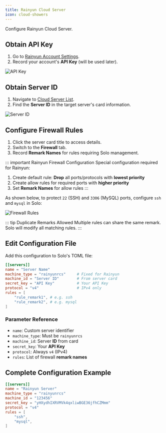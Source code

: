 ```yaml
---
title: Rainyun Cloud Server
icon: cloud-showers
---
```


Configure Rainyun Cloud Server.

## Obtain API Key
1. Go to [Rainyun Account Settings](https://app.rainyun.com/account/settings/api-key).
2. Record your account's **API Key** (will be used later).

![API Key](/assets/guide/config/server/rainyun-apitoken.webp)

## Obtain Server ID
1. Navigate to [Cloud Server List](https://app.rainyun.com/apps/rcs/list).
2. Find the **Server ID** in the target server's card information.

![Server ID](/assets/guide/config/server/rainyun-serverid.webp)

## Configure Firewall Rules
1. Click the server card title to access details.
2. Switch to the **Firewall** tab.
3. Record **Remark Names** for rules requiring Solo management.

::: important Rainyun Firewall Configuration
Special configuration required for Rainyun:
1. Create default rule: **Drop** all ports/protocols with **lowest priority**
2. Create allow rules for required ports with **higher priority**
3. Set **Remark Names** for allow rules
:::

As shown below, to protect `22` (SSH) and `3306` (MySQL) ports, configure `ssh` and `mysql` in Solo:

![Firewall Rules](/assets/guide/config/server/rainyun-firewallrules.webp)

::: tip Duplicate Remarks Allowed
Multiple rules can share the same remark. Solo will modify all matching rules.
:::

## Edit Configuration File
Add this configuration to Solo's TOML file:

```toml
[[servers]]
name = "Server Name"
machine_type = "rainyunrcs"     # Fixed for Rainyun
machine_id = "Server ID"        # From server card
secret_key = "API Key"          # Your API Key
protocol = "v4"                 # IPv4 only
rules = [
    "rule_remark1", # e.g. ssh
    "rule_remark2", # e.g. mysql
]
```

### Parameter Reference
* `name`: Custom server identifier
* `machine_type`: Must be `rainyunrcs`
* `machine_id`: Server **ID** from card
* `secret_key`: Your **API Key**
* `protocol`: Always `v4` (IPv4)
* `rules`: List of firewall **remark names**

## Complete Configuration Example
```toml
[[servers]]
name = "Rainyun Server"
machine_type = "rainyunrcs"
machine_id = "123456"
secret_key = "yHXydhIXRVMVk4qxliwBGE36jfhCZMmm"
protocol = "v4"
rules = [
    "ssh",
    "mysql",
]
```
